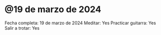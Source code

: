 # @19 de marzo de 2024

Fecha completa: 19 de marzo de 2024
Meditar: Yes
Practicar guitarra: Yes
Salir a trotar: Yes